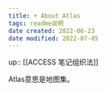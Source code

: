 ```yaml
---
title: + About Atlas
tags: readme说明
date created: 2022-06-23
date modified: 2022-07-05
---
```


up:: [[ACCESS 笔记组织法]]

Atlas意思是地图集。

